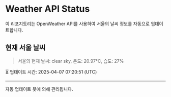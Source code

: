 
# Weather API Status

이 리포지토리는 OpenWeather API를 사용하여 서울의 날씨 정보를 자동으로 업데이트합니다.

## 현재 서울 날씨
> 서울의 현재 날씨: clear sky, 온도: 20.97°C, 습도: 27%

⏳ 업데이트 시간: 2025-04-07 07:20:51 (UTC)

---
자동 업데이트 봇에 의해 관리됩니다.
